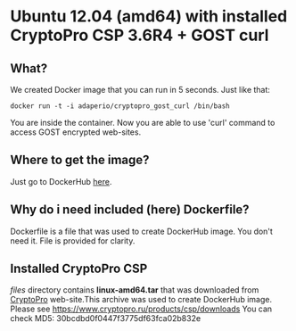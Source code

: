 # Ubuntu 12.04 (amd64) with installed CryptoPro CSP 3.6R4 + GOST curl

## What?
We created Docker image that you can run in 5 seconds. Just like that:

```
docker run -t -i adaperio/cryptopro_gost_curl /bin/bash
```
You are inside the container. Now you are able to use 'curl' command to access GOST encrypted web-sites.

## Where to get the image?
Just go to DockerHub [here](https://hub.docker.com/r/adaperio/cryptopro_gost_curl/).

## Why do i need included (here) Dockerfile?
Dockerfile is a file that was used to create DockerHub image. You don't need it. File is provided for clarity.

## Installed CryptoPro CSP
*files* directory contains **linux-amd64.tar** that was downloaded from [CryptoPro](https://www.cryptopro.ru) web-site.This archive was used to create DockerHub image. Please see https://www.cryptopro.ru/products/csp/downloads
You can check MD5: 30bcdbd0f0447f3775df63fca02b832e
